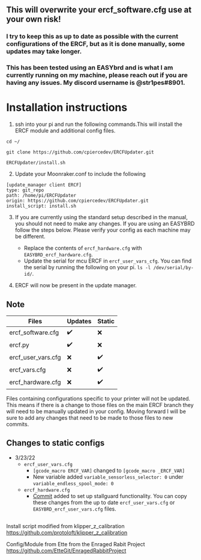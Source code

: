 ## This will overwrite your ercf_software.cfg use at your own risk! 
### I try to keep this as up to date as possible with the current configurations of the ERCF, but as it is done manually, some updates may take longer.
### This has been tested using an EASYbrd and is what I am currently running on my machine, please reach out if you are having any issues. My discord username is @str1pes#8901.

# Installation instructions

1. ssh into your pi and run the following commands.This will install the ERCF module and additional config files.

`cd ~/`

`git clone https://github.com/cpiercedev/ERCFUpdater.git`


`ERCFUpdater/install.sh`



2. Update your Moonraker.conf to include the following

```
[update_manager client ERCF]
type: git_repo
path: /home/pi/ERCFUpdater
origin: https://github.com/cpiercedev/ERCFUpdater.git
install_script: install.sh
```

3. If you are currently using the standard setup described in the manual, you should not need to make any changes. If you are using an EASYBRD follow the steps below. Please verify your config as each machine may be different.
      - Replace the contents of `ercf_hardware.cfg` with `EASYBRD_ercf_hardware.cfg`.
      - Update the serial for mcu ERCF in `ercf_user_vars_cfg`. You can find the serial by running the following on your pi.
	      `ls -l /dev/serial/by-id/`.
        
4. ERCF will now be present in the update manager.


## Note

|Files|Updates| Static |
|-------|--|-----|
|   ercf_software.cfg    |   :heavy_check_mark:  | :x:
|   ercf.py   |   :heavy_check_mark:    | :x:
|   ercf_user_vars.cfg   |   :x:    | :heavy_check_mark: 
|   ercf_vars.cfg   |   :x:   | :heavy_check_mark: 
|   ercf_hardware.cfg   |    :x:  | :heavy_check_mark: 

Files containing configurations specific to your printer will not be updated. This means if there is a change to those files on the main ERCF branch they will need to be manually updated in your config. Moving forward I will be sure to add any changes that need to be made to those files to new commits.  

## Changes to static configs
- 3/23/22 
	- `ercf_user_vars.cfg`
		- `[gcode_macro ERCF_VAR]` changed to `[gcode_macro _ERCF_VAR]` 
		- New variable added  `variable_sensorless_selector: 0` under `variable_endless_spool_mode: 0`
	- `ercf_hardware.cfg`
		- [Commit](https://github.com/EtteGit/EnragedRabbitProject/commit/d6bfdd953ca2b423e540f732638cb535b9b59270) added to set up stallguard functionality. You can copy these changes from the up to date `ercf_user_vars.cfg` or `EASYBRD_ercf_user_vars.cfg` files.

##
Install script modified from klipper_z_calibration
https://github.com/protoloft/klipper_z_calibration

Config/Module from Ette from the Enraged Rabit Project
https://github.com/EtteGit/EnragedRabbitProject
